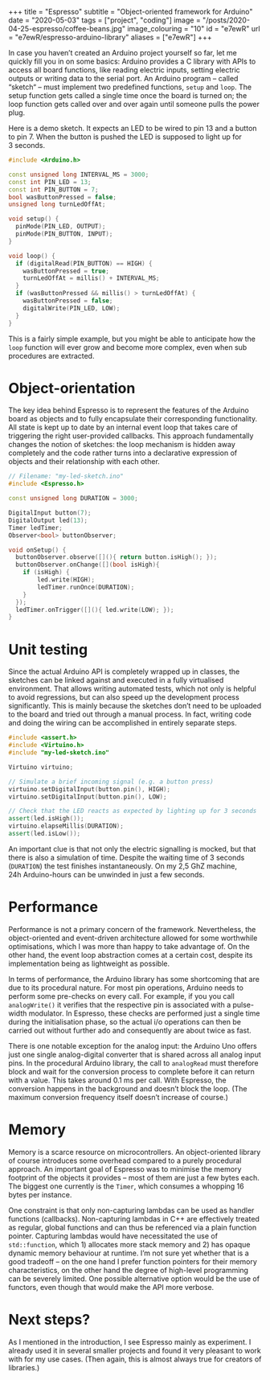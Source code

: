 +++
title = "Espresso"
subtitle = "Object-oriented framework for Arduino"
date = "2020-05-03"
tags = ["project", "coding"]
image = "/posts/2020-04-25-espresso/coffee-beans.jpg"
image_colouring = "10"
id = "e7ewR"
url = "e7ewR/espresso-arduino-library"
aliases = ["e7ewR"]
+++

In case you haven’t created an Arduino project yourself so far, let me quickly fill you in on some basics: Arduino provides a C library with APIs to access all board functions, like reading electric inputs, setting electric outputs or writing data to the serial port. An Arduino program – called “sketch“ – must implement two predefined functions, `setup` and `loop`. The setup function gets called a single time once the board is turned on; the loop function gets called over and over again until someone pulls the power plug.

Here is a demo sketch. It expects an LED to be wired to pin 13 and a button to pin 7. When the button is pushed the LED is supposed to light up for 3 seconds.

```cpp
#include <Arduino.h>

const unsigned long INTERVAL_MS = 3000;
const int PIN_LED = 13;
const int PIN_BUTTON = 7;
bool wasButtonPressed = false;
unsigned long turnLedOffAt;

void setup() {
  pinMode(PIN_LED, OUTPUT);
  pinMode(PIN_BUTTON, INPUT);
}

void loop() {
  if (digitalRead(PIN_BUTTON) == HIGH) {
    wasButtonPressed = true;
    turnLedOffAt = millis() + INTERVAL_MS;
  }
  if (wasButtonPressed && millis() > turnLedOffAt) {
    wasButtonPressed = false;
    digitalWrite(PIN_LED, LOW);
  }
}
```

This is a fairly simple example, but you might be able to anticipate how the `loop` function will ever grow and become more complex, even when sub procedures are extracted.

# Object-orientation

The key idea behind Espresso is to represent the features of the Arduino board as objects and to fully encapsulate their corresponding functionality. All state is kept up to date by an internal event loop that takes care of triggering the right user-provided callbacks. This approach fundamentally changes the notion of sketches: the loop mechanism is hidden away completely and the code rather turns into a declarative expression of objects and their relationship with each other.

```cpp
// Filename: "my-led-sketch.ino"
#include <Espresso.h>

const unsigned long DURATION = 3000;

DigitalInput button(7);
DigitalOutput led(13);
Timer ledTimer;
Observer<bool> buttonObserver;

void onSetup() {
  buttonObserver.observe([](){ return button.isHigh(); });
  buttonObserver.onChange([](bool isHigh){
    if (isHigh) {
        led.write(HIGH);
        ledTimer.runOnce(DURATION);
    }
  });
  ledTimer.onTrigger([](){ led.write(LOW); });
}
```

# Unit testing

Since the actual Arduino API is completely wrapped up in classes, the sketches can be linked against and executed in a fully virtualised environment. That allows writing automated tests, which not only is helpful to avoid regressions, but can also speed up the development process significantly. This is mainly because the sketches don’t need to be uploaded to the board and tried out through a manual process. In fact, writing code and doing the wiring can be accomplished in entirely separate steps.

```cpp
#include <assert.h>
#include <Virtuino.h>
#include "my-led-sketch.ino"

Virtuino virtuino;

// Simulate a brief incoming signal (e.g. a button press)
virtuino.setDigitalInput(button.pin(), HIGH);
virtuino.setDigitalInput(button.pin(), LOW);

// Check that the LED reacts as expected by lighting up for 3 seconds
assert(led.isHigh());
virtuino.elapseMillis(DURATION);
assert(led.isLow());
```

An important clue is that not only the electric signalling is mocked, but that there is also a simulation of time. Despite the waiting time of 3 seconds (`DURATION`) the test finishes instantaneously. On my 2,5 GhZ machine, 24h Arduino-hours can be unwinded in just a few seconds.

# Performance

Performance is not a primary concern of the framework. Nevertheless, the object-oriented and event-driven architecture allowed for some worthwhile optimisations, which I was more than happy to take advantage of. On the other hand, the event loop abstraction comes at a certain cost, despite its implementation being as lightweight as possible.

In terms of performance, the Arduino library has some shortcoming that are due to its procedural nature. For most pin operations, Arduino needs to perform some pre-checks on every call. For example, if you you call `analogWrite()` it verifies that the respective pin is associated with a pulse-width modulator. In Espresso, these checks are performed just a single time during the initialisation phase, so the actual i/o operations can then be carried out without further ado and consequently are about twice as fast.

There is one notable exception for the analog input: the Arduino Uno offers just one single analog-digital converter that is shared across all analog input pins. In the procedural Arduino library, the call to `analogRead` must therefore block and wait for the conversion process to complete before it can return with a value. This takes around 0.1 ms per call. With Espresso, the conversion happens in the background and doesn’t block the loop. (The maximum conversion frequency itself doesn’t increase of course.)

# Memory

Memory is a scarce resource on microcontrollers. An object-oriented library of course introduces some overhead compared to a purely procedural approach. An important goal of Espresso was to minimise the memory footprint of the objects it provides – most of them are just a few bytes each. The biggest one currently is the `Timer`, which consumes a whopping 16 bytes per instance.

One constraint is that only non-capturing lambdas can be used as handler functions (callbacks). Non-capturing lambdas in C++ are effectively treated as regular, global functions and can thus be referenced via a plain function pointer. Capturing lambdas would have necessitated the use of `std::function`, which 1) allocates more stack memory and 2) has opaque dynamic memory behaviour at runtime. I’m not sure yet whether that is a good tradeoff – on the one hand I prefer function pointers for their memory characteristics, on the other hand the degree of high-level programming can be severely limited. One possible alternative option would be the use of functors, even though that would make the API more verbose.

# Next steps?

As I mentioned in the introduction, I see Espresso mainly as experiment. I already used it in several smaller projects and found it very pleasant to work with for my use cases. (Then again, this is almost always true for creators of libraries.)
